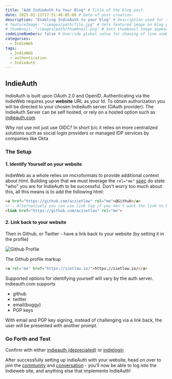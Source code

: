 ```yaml
---
title: "Add IndieAuth to Your Blog" # Title of the blog post.
date: 2025-02-12T17:51:48-05:00 # Date of post creation.
description: "Enabling IndieAuth to your blog" # Description used for search engine.
# featureImage: "/images/path/file.jpg" # Sets featured image on blog post.
# thumbnail: "/images/path/thumbnail.png" # Sets thumbnail image appearing inside card on homepage.
codeLineNumbers: false # Override global value for showing of line numbers within code block.
categories:
  - IndieWeb
tags:
  - IndieWeb
  - authentication
  - IndieAuth
---
```



## IndieAuth

IndieAuth is built upon OAuth 2.0 and OpenID. Authenticating via the IndieWeb requires your **website** URL as your Id. To obtain authorization you will be directed to your chosen IndieAuth server (OAuth provider). The IndieAuth Server can be self hosted, or rely on a hosted option such as [indieauth.com](https://indieauth.com) 

Why not use not just use OIDC? In short b/c it relies on more centralized solutions such as social login providers or managed IDP services by companies like Okta 

### The Setup

#### 1. Identify Yourself on your website

IndieWeb as a whole relies on microformats to provide additional context about html. Building upon that we must leverage the `rel="me"` [spec](https://microformats.org/wiki/rel-me) do state "who" you are for IndieAuth to be successful. Don't worry too much about this, all this means is to add the following html:

```html
<a href="https://github.com/aczietlow" rel="me">@Github</a>
<!-- Alternatively you can use link tag if you don't want the link to be a visible element -->
<link href="https://github.com/aczietlow" rel="me">
```
#### 2. Link back to your website

Then in Github, or Twitter - have a link back to your website (by setting it in the profile)


![Github Profile](../../../images/blogs/2025/indieweb/github-profile.png)

The Github profile markup

```html
<a rel="me" href="https://zietlow.io/">https://zietlow.io/</a>
```

Supported options for identifying yourself will vary by the auth server. indieauth.com supports 
- github
- twitter
- email(buggy)
- PGP keys

With email and PGP key signing, instead of challenging via a link back, the user will be presented with another prompt.

### Go Forth and Test

Confirm with either [indieauth (depreciated)](https://indieauth.com/) or [indielogin](https://indielogin.com/)

After successfully setting up indieAuth with your website, head on over to join the [community](https://indieweb.org/chat-names) and [conversation](https://chat.indieweb.org/) - you'll now be able to log into the Indieweb site, and anything else that implements IndieAuth!
